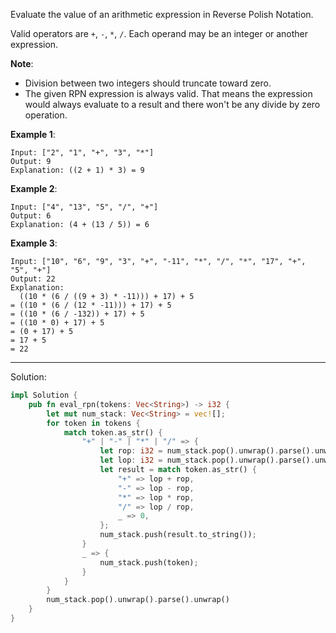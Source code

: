 Evaluate the value of an arithmetic expression in Reverse Polish Notation.

Valid operators are `+`, `-`, `*`, `/`. Each operand may be an integer or another expression.

**Note**:
 - Division between two integers should truncate toward zero.
 - The given RPN expression is always valid. That means the expression would always evaluate to a result and there won't be any divide by zero operation.

**Example 1**:

```
Input: ["2", "1", "+", "3", "*"]
Output: 9
Explanation: ((2 + 1) * 3) = 9
```

**Example 2**:

```
Input: ["4", "13", "5", "/", "+"]
Output: 6
Explanation: (4 + (13 / 5)) = 6
```

**Example 3**:

```
Input: ["10", "6", "9", "3", "+", "-11", "*", "/", "*", "17", "+", "5", "+"]
Output: 22
Explanation: 
  ((10 * (6 / ((9 + 3) * -11))) + 17) + 5
= ((10 * (6 / (12 * -11))) + 17) + 5
= ((10 * (6 / -132)) + 17) + 5
= ((10 * 0) + 17) + 5
= (0 + 17) + 5
= 17 + 5
= 22
```

---

Solution:

```rust
impl Solution {
    pub fn eval_rpn(tokens: Vec<String>) -> i32 {
        let mut num_stack: Vec<String> = vec![];
        for token in tokens {
            match token.as_str() {
                "+" | "-" | "*" | "/" => {
                    let rop: i32 = num_stack.pop().unwrap().parse().unwrap();
                    let lop: i32 = num_stack.pop().unwrap().parse().unwrap();
                    let result = match token.as_str() {
                        "+" => lop + rop,
                        "-" => lop - rop,
                        "*" => lop * rop,
                        "/" => lop / rop,
                        _ => 0,
                    };
                    num_stack.push(result.to_string());
                }
                _ => {
                    num_stack.push(token);
                }
            }
        }
        num_stack.pop().unwrap().parse().unwrap()
    }
}
```
